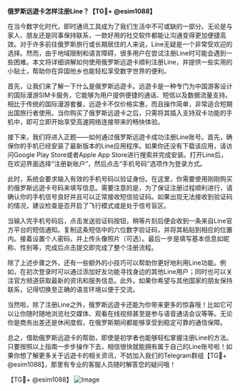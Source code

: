 **俄罗斯远遊卡怎样注册Line？【TG💪+ @esim1088】**

在当今数字化时代，即时通讯工具成为了我们生活中不可或缺的一部分。无论是与家人、朋友还是同事保持联系，一款好用的社交软件都能让沟通变得更加便捷高效。对于许多前往俄罗斯旅行或长期居住的人来说，Line无疑是一个非常受欢迎的选择。然而，由于地域限制和语言障碍，很多用户在尝试注册Line时可能会遇到一些困难。本文将详细讲解如何使用俄罗斯远遊卡顺利注册Line，并提供一些实用的小贴士，帮助你在异国他乡也能轻松享受数字世界的便利。

首先，让我们来了解一下什么是俄罗斯远遊卡。远遊卡是一种专门为中国游客设计的国际漫游SIM卡服务，它能够为用户提供便捷的通话、短信以及数据流量支持。相比于传统的国际漫游套餐，远遊卡不仅价格实惠，而且操作简单，非常适合短期出国旅行者使用。当你购买了俄罗斯远遊卡之后，只需将其插入支持双卡功能的手机中，即可立即开始享受高速网络连接带来的畅快体验。

接下来，我们将进入正题——如何通过俄罗斯远遊卡成功注册Line账号。首先，确保你的手机已经安装了最新版本的Line应用程序。如果你还没有下载该应用，请访问Google Play Store或者Apple App Store进行搜索并完成安装。打开Line后，在欢迎界面选择“注册新账户”，然后点击“手机号码”选项作为登录方式。

此时，系统会要求输入有效的手机号码以验证身份。在这里，你需要使用刚刚购买的俄罗斯远遊卡号码来填写信息。需要注意的是，为了保证注册过程顺利进行，请确认你的手机信号良好并且可以正常接收短信验证码。如果出现无法接收到验证码的情况，建议检查是否开启了飞行模式或是处于信号盲区。

当输入完手机号码后，点击发送验证码按钮，稍等片刻后便会收到一条来自Line官方平台的短信通知。复制这条短信中的六位数字验证码，并将其粘贴到相应的位置内。接着设置个人密码，并上传头像照片（可选）。最后一步是填写基本信息如昵称、性别等，完成后点击提交即完成了整个注册流程。

除了上述步骤之外，还有一些额外的小技巧可以帮助你更好地利用Line功能。例如，在初次登录时可以通过添加好友功能寻找身边的其他Line用户；同时也可以关注官方频道获取最新的资讯和服务信息。此外，如果你希望与其他国家的朋友保持联系，记得切换至正确的语言环境以便于交流。

当然啦，除了注册Line之外，俄罗斯远遊卡还能为你带来更多的惊喜哦！比如它可以让你随时随地浏览社交媒体、观看在线视频甚至是参与语音通话会议等等。无论你是商务出差还是休闲度假，在俄罗斯期间都能够享受到稳定可靠的通信保障。

总之，借助俄罗斯远遊卡的帮助，即使是初学者也能够轻松掌握注册Line的方法。只要按照以上指南一步步操作下去，相信很快就能拥有属于自己的Line账号啦！如果你想了解更多关于远遊卡的相关资讯，不妨加入我们的Telegram群组【TG💪+ @esim1088】，那里有专业的客服人员随时解答您的疑问哦！

【TG💪+ @esim1088】 ![Image](https://i.postimg.cc/4NQfJmqS/Snipaste-2025-05-13-00-14-12.png)